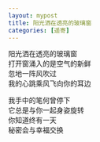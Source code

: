 ```yaml
---
layout: mypost
title: 阳光洒在透亮的玻璃窗
categories: [遥寄]
---
```


阳光洒在透亮的玻璃窗    
打开窗涌入的是空气的新鲜    
忽地一阵风吹过    
我的心跳乘风飞向你的耳边    
    
我手中的笔何曾停下    
它总是与你一起身姿旋转    
你知道终有一天    
秘密会与幸福交换